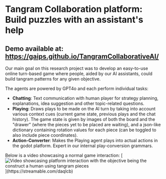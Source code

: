 # Tangram Collaboration platform: Build puzzles with an assistant's help

## Demo available at: https://gaips.github.io/TangramCollaborativeAI/

Our main goal on this research project was to develop an easy-to-use online turn-based game where people, aided by our AI assistants, could build tangram patterns for any given objective.

The agents are powered by GPT4o and each perform individual tasks:

- **Chatting**: Text communication with human player for strategy planning, explanations, idea suggestion and other topic-related questions.
- **Playing**: Draws plays to be made on the AI turn by taking into account various context cues (current game state, previous plays and the chat history). The game state is given by images of both the board and the "drawer" (where the pieces yet to be placed are waiting), and a json-like dictionary containing rotation values for each piece (can be toggled to also include piece coordinates).
- **Action-Converter**: Makes the Playing agent plays into actual actions in the godot platform. Expert in our internal play-conversion grammars.

Below is a video showcasing a normal game interaction:
[![Video showcasing platform interaction with the objective being the construct a human using tangram pieces](https://cdn-cf-east.streamable.com/image/daqlcb.jpg?Expires=1730069848460&Key-Pair-Id=APKAIEYUVEN4EVB2OKEQ&Signature=Nd60v6~XwzHorozDT0GRwM6wrxfaWcGnerdxlYUxzDITM-bKcUI23qZjNqZpFdomumjVyt72JCL0tmlem6PPQREm-Y0apVoOS0rp1FidTGpZdZxT3tDhISUrcwOKxOxYLxIIIPd4otaOBdHWAXCax58GIjABem9bxU-1Jdjdbg4bpvcmDJzz948l6Ahh2k2RK3PVykvw3Ww15t5wxMD3t033ckPje2WR3Dse7UOAI2lC9docWYwdFVtPVoy5UV1HFyA~jtIlRPEME69pcgNRaVWqDa8HGuVzU2MQybQM0L~tA2HWOd1VsCpwU61mKRY9p3f8hV2kj8WqxpAnGkVKDQ__)](https://streamable.com/daqlcb)
